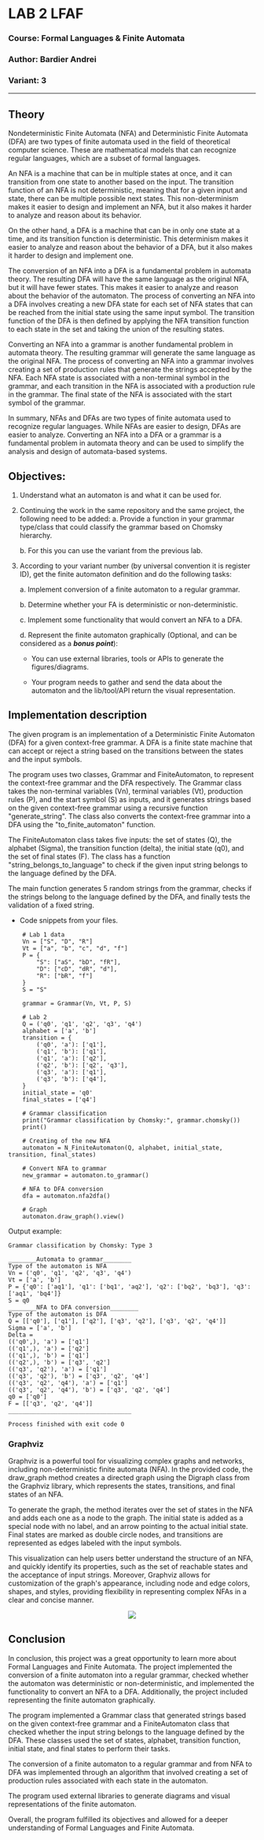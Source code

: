 # LAB 2 LFAF

### Course: Formal Languages & Finite Automata
### Author: Bardier Andrei
### Variant: 3

----

## Theory
Nondeterministic Finite Automata (NFA) and Deterministic Finite Automata (DFA) are two types of finite automata used in the field of theoretical computer science. These are mathematical models that can recognize regular languages, which are a subset of formal languages.

An NFA is a machine that can be in multiple states at once, and it can transition from one state to another based on the input. The transition function of an NFA is not deterministic, meaning that for a given input and state, there can be multiple possible next states. This non-determinism makes it easier to design and implement an NFA, but it also makes it harder to analyze and reason about its behavior.

On the other hand, a DFA is a machine that can be in only one state at a time, and its transition function is deterministic. This determinism makes it easier to analyze and reason about the behavior of a DFA, but it also makes it harder to design and implement one.

The conversion of an NFA into a DFA is a fundamental problem in automata theory. The resulting DFA will have the same language as the original NFA, but it will have fewer states. This makes it easier to analyze and reason about the behavior of the automaton. The process of converting an NFA into a DFA involves creating a new DFA state for each set of NFA states that can be reached from the initial state using the same input symbol. The transition function of the DFA is then defined by applying the NFA transition function to each state in the set and taking the union of the resulting states.

Converting an NFA into a grammar is another fundamental problem in automata theory. The resulting grammar will generate the same language as the original NFA. The process of converting an NFA into a grammar involves creating a set of production rules that generate the strings accepted by the NFA. Each NFA state is associated with a non-terminal symbol in the grammar, and each transition in the NFA is associated with a production rule in the grammar. The final state of the NFA is associated with the start symbol of the grammar.

In summary, NFAs and DFAs are two types of finite automata used to recognize regular languages. While NFAs are easier to design, DFAs are easier to analyze. Converting an NFA into a DFA or a grammar is a fundamental problem in automata theory and can be used to simplify the analysis and design of automata-based systems.

## Objectives:
1. Understand what an automaton is and what it can be used for.

2. Continuing the work in the same repository and the same project, the following need to be added:
    a. Provide a function in your grammar type/class that could classify the grammar based on Chomsky hierarchy.

    b. For this you can use the variant from the previous lab.

3. According to your variant number (by universal convention it is register ID), get the finite automaton definition and do the following tasks:

    a. Implement conversion of a finite automaton to a regular grammar.

    b. Determine whether your FA is deterministic or non-deterministic.

    c. Implement some functionality that would convert an NFA to a DFA.
    
    d. Represent the finite automaton graphically (Optional, and can be considered as a __*bonus point*__):
      
    - You can use external libraries, tools or APIs to generate the figures/diagrams.
        
    - Your program needs to gather and send the data about the automaton and the lib/tool/API return the visual representation.
    
## Implementation description

The given program is an implementation of a Deterministic Finite Automaton (DFA) for a given context-free grammar. A DFA is a finite state machine that can accept or reject a string based on the transitions between the states and the input symbols.

The program uses two classes, Grammar and FiniteAutomaton, to represent the context-free grammar and the DFA respectively. The Grammar class takes the non-terminal variables (Vn), terminal variables (Vt), production rules (P), and the start symbol (S) as inputs, and it generates strings based on the given context-free grammar using a recursive function "generate_string". The class also converts the context-free grammar into a DFA using the "to_finite_automaton" function.

The FiniteAutomaton class takes five inputs: the set of states (Q), the alphabet (Sigma), the transition function (delta), the initial state (q0), and the set of final states (F). The class has a function "string_belongs_to_language" to check if the given input string belongs to the language defined by the DFA.

The main function generates 5 random strings from the grammar, checks if the strings belong to the language defined by the DFA, and finally tests the validation of a fixed string.


* Code snippets from your files.

```
    # Lab 1 data
    Vn = ["S", "D", "R"]
    Vt = ["a", "b", "c", "d", "f"]
    P = {
        "S": ["aS", "bD", "fR"],
        "D": ["cD", "dR", "d"],
        "R": ["bR", "f"]
    }
    S = "S"

    grammar = Grammar(Vn, Vt, P, S)

    # Lab 2
    Q = ('q0', 'q1', 'q2', 'q3', 'q4')
    alphabet = ['a', 'b']
    transition = {
        ('q0', 'a'): ['q1'],
        ('q1', 'b'): ['q1'],
        ('q1', 'a'): ['q2'],
        ('q2', 'b'): ['q2', 'q3'],
        ('q3', 'a'): ['q1'],
        ('q3', 'b'): ['q4'],
    }
    initial_state = 'q0'
    final_states = ['q4']

    # Grammar classification
    print("Grammar classification by Chomsky:", grammar.chomsky())
    print()

    # Creating of the new NFA
    automaton = N_FiniteAutomaton(Q, alphabet, initial_state, transition, final_states)

    # Convert NFA to grammar
    new_grammar = automaton.to_grammar()

    # NFA to DFA conversion
    dfa = automaton.nfa2dfa()
    
    # Graph
    automaton.draw_graph().view()
```
Output example:
```
Grammar classification by Chomsky: Type 3

________Automata to grammar________
Type of the automaton is NFA
Vn = ('q0', 'q1', 'q2', 'q3', 'q4')
Vt = ['a', 'b']
P = {'q0': ['aq1'], 'q1': ['bq1', 'aq2'], 'q2': ['bq2', 'bq3'], 'q3': ['aq1', 'bq4']}
S = q0
________NFA to DFA conversion________
Type of the automaton is DFA
Q = [['q0'], ['q1'], ['q2'], ['q3', 'q2'], ['q3', 'q2', 'q4']]
Sigma = ['a', 'b']
Delta =
(('q0',), 'a') = ['q1']
(('q1',), 'a') = ['q2']
(('q1',), 'b') = ['q1']
(('q2',), 'b') = ['q3', 'q2']
(('q3', 'q2'), 'a') = ['q1']
(('q3', 'q2'), 'b') = ['q3', 'q2', 'q4']
(('q3', 'q2', 'q4'), 'a') = ['q1']
(('q3', 'q2', 'q4'), 'b') = ['q3', 'q2', 'q4']
q0 = ['q0']
F = [['q3', 'q2', 'q4']]
___________________________________

Process finished with exit code 0

```
### Graphviz

Graphviz is a powerful tool for visualizing complex graphs and networks, including non-deterministic finite automata (NFA). In the provided code, the draw_graph method creates a directed graph using the Digraph class from the Graphviz library, which represents the states, transitions, and final states of an NFA.

To generate the graph, the method iterates over the set of states in the NFA and adds each one as a node to the graph. The initial state is added as a special node with no label, and an arrow pointing to the actual initial state. Final states are marked as double circle nodes, and transitions are represented as edges labeled with the input symbols.

This visualization can help users better understand the structure of an NFA, and quickly identify its properties, such as the set of reachable states and the acceptance of input strings. Moreover, Graphviz allows for customization of the graph's appearance, including node and edge colors, shapes, and styles, providing flexibility in representing complex NFAs in a clear and concise manner.

<p align="center">
    <img src="lab2graph.png">
</p>

## Conclusion

In conclusion, this project was a great opportunity to learn more about Formal Languages and Finite Automata. The project implemented the conversion of a finite automaton into a regular grammar, checked whether the automaton was deterministic or non-deterministic, and implemented the functionality to convert an NFA to a DFA. Additionally, the project included representing the finite automaton graphically.

The program implemented a Grammar class that generated strings based on the given context-free grammar and a FiniteAutomaton class that checked whether the input string belongs to the language defined by the DFA. These classes used the set of states, alphabet, transition function, initial state, and final states to perform their tasks.

The conversion of a finite automaton to a regular grammar and from NFA to DFA was implemented through an algorithm that involved creating a set of production rules associated with each state in the automaton.

The program used external libraries to generate diagrams and visual representations of the finite automaton.

Overall, the program fulfilled its objectives and allowed for a deeper understanding of Formal Languages and Finite Automata.
